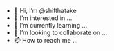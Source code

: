 - 👋 Hi, I’m @shifthatake
- 👀 I’m interested in ...
- 🌱 I’m currently learning ...
- 💞️ I’m looking to collaborate on ...
- 📫 How to reach me ...

<!---
shifthatake/shifthatake is a ✨ special ✨ repository because its `README.md` (this file) appears on your GitHub profile.
You can click the Preview link to take a look at your changes.
--->
